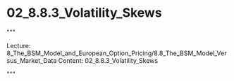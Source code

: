# 02_8.8.3_Volatility_Skews

"""

Lecture: 8_The_BSM_Model_and_European_Option_Pricing/8.8_The_BSM_Model_Versus_Market_Data
Content: 02_8.8.3_Volatility_Skews

"""

